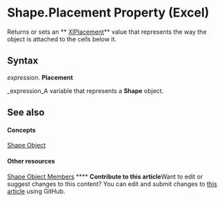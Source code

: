 
# Shape.Placement Property (Excel)

Returns or sets an  ** [XlPlacement](ad52cbf4-3d51-d9fe-5e31-be181f7775d3.md)** value that represents the way the object is attached to the cells below it.


## Syntax

 _expression_. **Placement**

 _expression_A variable that represents a  **Shape** object.


## See also


#### Concepts


 [Shape Object](8f01fcd1-b7d9-5216-2de5-40fb6648a403.md)
#### Other resources


 [Shape Object Members](0fed7136-4228-6c32-507d-3bd36aa56d9a.md)
****   **Contribute to this article**Want to edit or suggest changes to this content? You can edit and submit changes to  [this article](https://github.com/jhershey00/VBA_Excel_Test/OpenXMLCon/articles/485bc798-c9a2-ddf6-99ea-5f3fcd46e74b.md) using GitHub.

